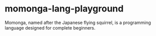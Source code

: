 # momonga-lang-playground
Momonga, named after the Japanese flying squirrel, is a programming language designed for complete beginners.
